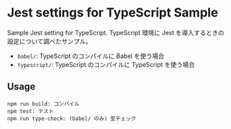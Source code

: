 Jest settings for TypeScript Sample
===================================

Sample Jest setting for TypeScript.
TypeScript 環境に Jest を導入するときの設定について調べたサンプル。

- `babel/`: TypeScript のコンパイルに Babel を使う場合
- `typescript/`: TypeScript のコンパイルに TypeScript を使う場合

## Usage

```
npm run build: コンパイル
npm test: テスト
npm run type-check: (babel/ のみ) 型チェック
```
